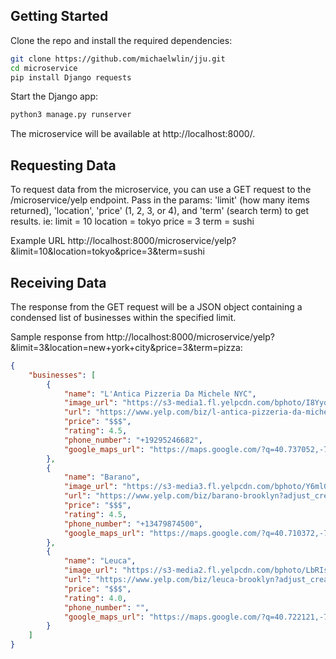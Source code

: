 

## Getting Started

Clone the repo and install the required dependencies:

```bash
git clone https://github.com/michaelwlin/jju.git
cd microservice
pip install Django requests
```

Start the Django app:

```bash
python3 manage.py runserver
```

The microservice will be available at http://localhost:8000/.

## Requesting Data

To request data from the microservice, you can use a GET request to the /microservice/yelp endpoint. Pass in the params: 'limit' (how many items returned), 'location', 'price' (1, 2, 3, or 4), and 'term' (search term) to get results.
ie:
limit = 10
location = tokyo
price = 3
term = sushi

Example URL
http://localhost:8000/microservice/yelp?&limit=10&location=tokyo&price=3&term=sushi


## Receiving Data

The response from the GET request will be a JSON object containing a condensed list of businesses within the specified limit.

Sample response from http://localhost:8000/microservice/yelp?&limit=3&location=new+york+city&price=3&term=pizza:

```json
{
    "businesses": [
        {
            "name": "L'Antica Pizzeria Da Michele NYC",
            "image_url": "https://s3-media1.fl.yelpcdn.com/bphoto/I8YyoJeyozTWf8fLXZV--Q/o.jpg",
            "url": "https://www.yelp.com/biz/l-antica-pizzeria-da-michele-new-york?adjust_creative=z8zzFMKCnavBY5_-_vzi9w&utm_campaign=yelp_api_v3&utm_medium=api_v3_business_search&utm_source=z8zzFMKCnavBY5_-_vzi9w",
            "price": "$$$",
            "rating": 4.5,
            "phone_number": "+19295246682",
            "google_maps_url": "https://maps.google.com/?q=40.737052,-74.001571"
        },
        {
            "name": "Barano",
            "image_url": "https://s3-media3.fl.yelpcdn.com/bphoto/Y6mlGG1H0V2ZeUtpBsxsEg/o.jpg",
            "url": "https://www.yelp.com/biz/barano-brooklyn?adjust_creative=z8zzFMKCnavBY5_-_vzi9w&utm_campaign=yelp_api_v3&utm_medium=api_v3_business_search&utm_source=z8zzFMKCnavBY5_-_vzi9w",
            "price": "$$$",
            "rating": 4.5,
            "phone_number": "+13479874500",
            "google_maps_url": "https://maps.google.com/?q=40.710372,-73.96794"
        },
        {
            "name": "Leuca",
            "image_url": "https://s3-media2.fl.yelpcdn.com/bphoto/LbRIs0mXGex3QpwHlN4Ykg/o.jpg",
            "url": "https://www.yelp.com/biz/leuca-brooklyn?adjust_creative=z8zzFMKCnavBY5_-_vzi9w&utm_campaign=yelp_api_v3&utm_medium=api_v3_business_search&utm_source=z8zzFMKCnavBY5_-_vzi9w",
            "price": "$$$",
            "rating": 4.0,
            "phone_number": "",
            "google_maps_url": "https://maps.google.com/?q=40.722121,-73.956678"
        }
    ]
}
```